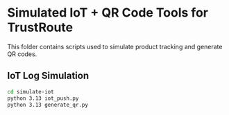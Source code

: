 # Simulated IoT + QR Code Tools for TrustRoute

This folder contains scripts used to simulate product tracking and generate QR codes.

## IoT Log Simulation

```bash
cd simulate-iot
python 3.13 iot_push.py
python 3.13 generate_qr.py
```
